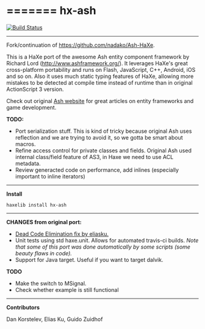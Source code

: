 =======
hx-ash
========

[![Build Status](https://travis-ci.org/Rahazan/hx-ash.svg)](https://travis-ci.org/Rahazan/hx-ash)

----
Fork/continuation of https://github.com/nadako/Ash-HaXe.

This is a HaXe port of the awesome Ash entity component framework by Richard Lord (http://www.ashframework.org/).
It leverages HaXe's great cross-platform portability and runs on Flash, JavaScript, C++, Android, iOS and so on.
Also it uses much static typing features of HaXe, allowing more mistakes to be detected at compile time instead
of runtime than in original ActionScript 3 version.

Check out original [Ash website](http://www.ashframework.org/) for great articles on entity frameworks and game development.

**TODO:**

 * Port serialization stuff. This is kind of tricky because original Ash uses reflection and we are trying to avoid it, so we gotta be smart about macros.
 * Refine access control for private classes and fields. Original Ash used internal class/field feature of AS3, in Haxe we need to use ACL metadata.
 * Review generacted code on performance, add inlines (especially important to inline iterators)

----
**Install**

    haxelib install hx-ash

----
**CHANGES from original port:**
 * [Dead Code Elimination fix by eliasku.](https://github.com/nadako/Ash-HaXe/pull/16)
 * Unit tests using std haxe.unit. Allows for automated travis-ci builds. *Note that some of this port was done automatically by some scripts (some beauty flaws in code).*
 * Support for Java target. Useful if you want to target dalvik.

**TODO**
 * Make the switch to MSignal.
 * Check whether example is still functional

----
**Contributors**

Dan Korstelev, Elias Ku, Guido Zuidhof


